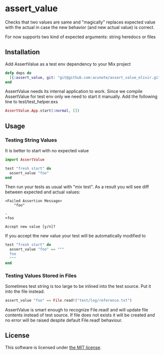 # assert_value

Checks that two values are same and "magically" replaces expected value
with the actual in case the new behavior (and new actual value) is correct.

For now supports two kind of expected arguments: string heredocs or files


## Installation

Add AssertValue as a test env dependency to your Mix project

```elixir
defp deps do
  [{:assert_value, git: "git@github.com:acunote/assert_value_elixir.git"}, only: :test]
end
```
AssertValue needs its internal application to work. Since we compile AssertValue
for test env only we need to start it manually. Add the following line to test/test_helper.exs

```elixir
AssertValue.App.start(:normal, [])
```

## Usage

### Testing String Values

It is better to start with no expected value

```elixir
import AssertValue

test "fresh start" do
  assert_value "foo"
end
```
Then run your tests as usual with "mix test".
As a result you will see diff between expected and actual values:
```
<Failed Assertion Message>
    "foo"

-
+foo

Accept new value [y/n]?
```
If you accept the new value your test will be automatically modified to
```elixir
test "fresh start" do
  assert_value "foo" == """
  foo
  """
end
```

### Testing Values Stored in Files

Sometimes test string is too large to be inlined into the test source.
Put it into the file instead.

```elixir
assert_value "foo" == File.read!("test/log/reference.txt")
```
AssertValue is smart enough to recognize File.read! and will update file contents
instead of test source. If file does not exists it will be created and no error
will be raised despite default File.read! behaviour.

## License

This software is licensed under [the MIT license](LICENSE).
